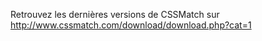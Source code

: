 Retrouvez les dernières versions de CSSMatch sur http://www.cssmatch.com/download/download.php?cat=1